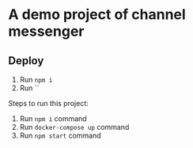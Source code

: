 # A demo project of channel messenger

## Deploy

1. Run `npm i`
2. Run ``

Steps to run this project:

1. Run `npm i` command
2. Run `docker-compose up` command
3. Run `npm start` command
